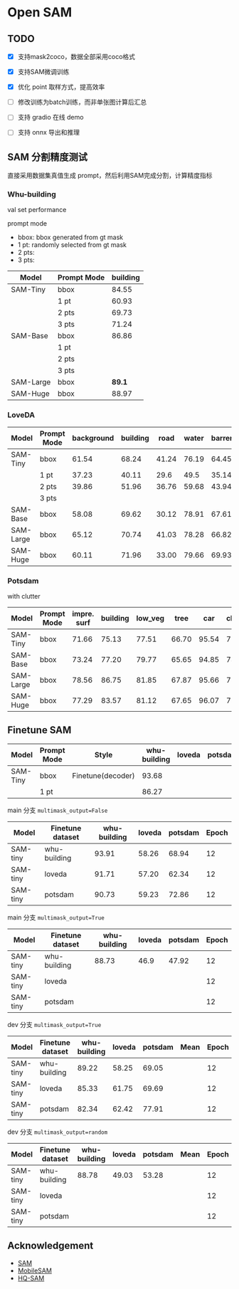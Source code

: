 # Open SAM


## TODO

- [x] 支持mask2coco，数据全部采用coco格式
- [x] 支持SAM微调训练
- [x] 优化 point 取样方式，提高效率
- [ ] 修改训练为batch训练，而非单张图计算后汇总
- [ ] 支持 gradio 在线 demo
- [ ] 支持 onnx 导出和推理



## SAM 分割精度测试

直接采用数据集真值生成 prompt，然后利用SAM完成分割，计算精度指标

### Whu-building 

val set performance

prompt mode

- bbox: bbox generated from gt mask
- 1 pt: randomly selected from gt mask
- 2 pts:
- 3 pts: 


| Model     | Prompt Mode | building |
| --------- | ----------- | -------- |
| SAM-Tiny  | bbox        | 84.55    |
|           | 1 pt        | 60.93    |
|           | 2 pts       | 69.73    |
|           | 3 pts       | 71.24    |
| SAM-Base  | bbox        | 86.86    |
|           | 1 pt        |          |
|           | 2 pts       |          |
|           | 3 pts       |          |
| SAM-Large | bbox        | **89.1** |
| SAM-Huge  | bbox        | 88.97    |



### LoveDA

| Model     | Prompt Mode | background | building | road  | water | barren | forest | agricultural | mIoU      |
| --------- | ----------- | ---------- | -------- | ----- | ----- | ------ | ------ | ------------ | --------- |
| SAM-Tiny  | bbox        | 61.54      | 68.24    | 41.24 | 76.19 | 64.45  | 55.96  | 73.2         | 62.97     |
|           | 1 pt        | 37.23      | 40.11    | 29.6  | 49.5  | 35.14  | 28.67  | 26.14        | 35.2      |
|           | 2 pts       | 39.86      | 51.96    | 36.76 | 59.68 | 43.94  | 33.51  | 49.4         | 45.02     |
|           | 3 pts       |            |          |       |       |        |        |              |           |
| SAM-Base  | bbox        | 58.08      | 69.62    | 30.12 | 78.91 | 67.61  | 58.94  | 77.11        | 62.91     |
| SAM-Large | bbox        | 65.12      | 70.74    | 41.03 | 78.28 | 66.82  | 59.27  | 78.93        | **65.74** |
| SAM-Huge  | bbox        | 60.11      | 71.96    | 33.00 | 79.66 | 69.93  | 60.20  | 80.67        | 65.08     |



### Potsdam

with clutter

| Model     | Prompt Mode | impre. surf | building | low_veg | tree  | car   | clutter | mIoU      |
| --------- | ----------- | ----------- | -------- | ------- | ----- | ----- | ------- | --------- |
| SAM-Tiny  | bbox        | 71.66       | 75.13    | 77.51   | 66.70 | 95.54 | 71.30   | 76.31     |
| SAM-Base  | bbox        | 73.24       | 77.20    | 79.77   | 65.65 | 94.85 | 73.14   | 77.31     |
| SAM-Large | bbox        | 78.56       | 86.75    | 81.85   | 67.87 | 95.66 | 75.67   | **81.00** |
| SAM-Huge  | bbox        | 77.29       | 83.57    | 81.12   | 67.65 | 96.07 | 75.33   | 80.17     |


## Finetune SAM


| Model    | Prompt Mode | Style             | whu-building | loveda | potsdam | Epoch |
| -------- | ----------- | ----------------- | ------------ | ------ | ------- | ----- |
| SAM-Tiny | bbox        | Finetune(decoder) | 93.68        |        |         |       |
|          | 1 pt        |                   | 86.27        |        |         |       |


main 分支 `multimask_output=False`

| Model    | Finetune dataset | whu-building | loveda | potsdam | Epoch |
| -------- | ---------------- | ------------ | ------ | ------- | ----- |
| SAM-tiny | whu-building     | 93.91        | 58.26  | 68.94   | 12    |
| SAM-tiny | loveda           | 91.71        | 57.20  | 62.34   | 12    |
| SAM-tiny | potsdam          | 90.73        | 59.23  | 72.86   | 12    |

main 分支 `multimask_output=True`

| Model    | Finetune dataset | whu-building | loveda | potsdam | Epoch |
| -------- | ---------------- | ------------ | ------ | ------- | ----- |
| SAM-tiny | whu-building     | 88.73        | 46.9   | 47.92   | 12    |
| SAM-tiny | loveda           |              |        |         | 12    |
| SAM-tiny | potsdam          |              |        |         | 12    |


dev 分支 `multimask_output=True`

| Model    | Finetune dataset | whu-building | loveda | potsdam | Mean | Epoch |
| -------- | ---------------- | ------------ | ------ | ------- | ---- | ----- |
| SAM-tiny | whu-building     | 89.22        | 58.25  | 69.05   |      | 12    |
| SAM-tiny | loveda           | 85.33        | 61.75  | 69.69   |      | 12    |
| SAM-tiny | potsdam          | 82.34        | 62.42  | 77.91   |      | 12    |

dev 分支 `multimask_output=random`

| Model    | Finetune dataset | whu-building | loveda | potsdam | Mean | Epoch |
| -------- | ---------------- | ------------ | ------ | ------- | ---- | ----- |
| SAM-tiny | whu-building     | 88.78        | 49.03  | 53.28   |      | 12    |
| SAM-tiny | loveda           |              |        |         |      | 12    |
| SAM-tiny | potsdam          |              |        |         |      | 12    |


## Acknowledgement

- [SAM](https://github.com/facebookresearch/segment-anything)
- [MobileSAM](https://github.com/ChaoningZhang/MobileSAM)
- [HQ-SAM](https://github.com/SysCV/sam-hq/tree/main)
